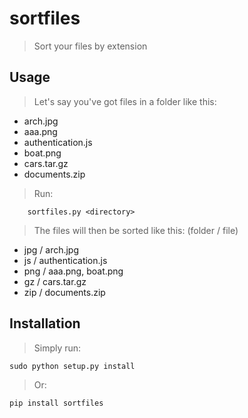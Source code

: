 # sortfiles
> Sort your files by extension

## Usage
> Let's say you've got files in a folder like this:

* arch.jpg
* aaa.png
* authentication.js
* boat.png
* cars.tar.gz
* documents.zip

> Run:

        sortfiles.py <directory>

> The files will then be sorted like this:
> (folder / file)

* jpg / arch.jpg
* js / authentication.js
* png / aaa.png, boat.png
* gz / cars.tar.gz
* zip / documents.zip

## Installation
> Simply run:

    sudo python setup.py install

> Or:

    pip install sortfiles
